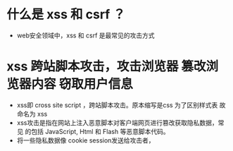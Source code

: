 
# 什么是 xss 和 csrf ？
  - web安全领域中，xss 和 csrf 是最常见的攻击方式
  
# xss  跨站脚本攻击，攻击浏览器 篡改浏览器内容 窃取用户信息
  - xss即 cross site script ，跨站脚本攻击。原本缩写是css 为了区别样式表 
    故命名为 xss
  - xss攻击是指在网站上注入恶意脚本对客户端网页进行篡改获取隐私数据，常见
    的包括 JavaScript, Html 和 Flash 等恶意脚本代码。
  - 将一些隐私数据像 cookie session发送给攻击者，  

